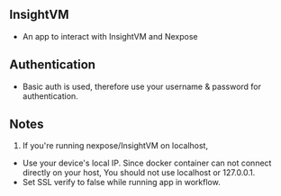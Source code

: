 ## InsightVM
- An app to interact with InsightVM and Nexpose

## Authentication
- Basic auth is used, therefore use your username & password for authentication.

## Notes
1. If you're running nexpose/InsightVM on localhost,
- Use your device's local IP. Since docker container can not connect directly on your host, You should not use localhost or 127.0.0.1.
- Set SSL verify to false while running app in workflow.
